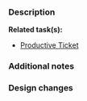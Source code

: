 ### Description

<!-- 
    Provide an overview of what this pull request aims to address or achieve and describe the changes, including any technical details or architectural decisions.
-->

**Related task(s):**

* [Productive Ticket](url-to-ticket)
<!-- Link a relevant task(s) that this pull request addresses or resolves. -->

### Additional notes

<!-- 
    Add any additional comments, instructions, or insights about this pull request. 
-->

### Design changes

<!-- 
    If this pull request includes any design changes, provide a brief overview and include relevant design files, screenshots and/or screen recordings.
-->
